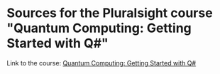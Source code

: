# Sources for the Pluralsight course "Quantum Computing: Getting Started with Q#"

Link to the course: [Quantum Computing: Getting Started with Q#](https://app.pluralsight.com/library/courses/quantum-computing-getting-started-q-sharp/table-of-contents)